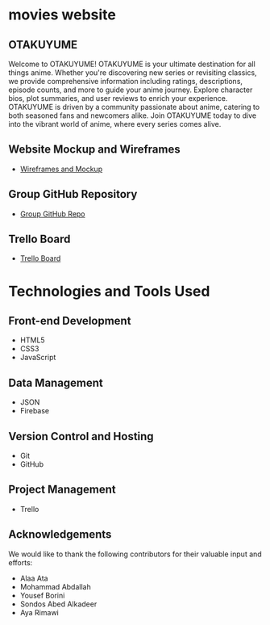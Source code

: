 # movies website
## OTAKUYUME

Welcome to OTAKUYUME!
OTAKUYUME is your ultimate destination for all things anime. Whether you're discovering new series or revisiting classics, we provide comprehensive information including ratings, descriptions, episode counts, and more to guide your anime journey. Explore character bios, plot summaries, and user reviews to enrich your experience. OTAKUYUME is driven by a community passionate about anime, catering to both seasoned fans and newcomers alike. Join OTAKUYUME today to dive into the vibrant world of anime, where every series comes alive.

## Website Mockup and Wireframes

- [Wireframes and Mockup](https://www.figma.com/design/WQ9pc1efYlvY9xqTx7GfvN/Ai-TV-NetFlax-Movie-Streaming-with-Dashboard-UI-Kit-Figma-High-Quality-Template-(Community)?node-id=0-1&t=Vkld13ecS2AYLJpR-1)

## Group GitHub Repository

- [Group GitHub Repo](https://github.com/Mohammad282001/OtakuYume.git)

## Trello Board

- [Trello Board](https://trello.com/invite/b/A1bzV7C1/ATTIda177cdbf51d6137ee67d593f091b31d77640231/movies-project-g3)

# Technologies and Tools Used

## Front-end Development

- HTML5
- CSS3
- JavaScript

## Data Management

- JSON
- Firebase

## Version Control and Hosting

- Git
- GitHub

## Project Management

- Trello

## Acknowledgements

We would like to thank the following contributors for their valuable input and efforts:

- Alaa Ata
- Mohammad Abdallah
- Yousef Borini
- Sondos Abed Alkadeer
- Aya Rimawi
